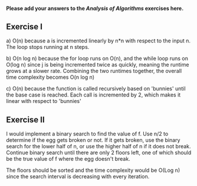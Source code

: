 #### Please add your answers to the ***Analysis of  Algorithms*** exercises here.

## Exercise I

a)
O(n) because a is incremented linearly by n*n with respect to the input n. The loop stops running at n steps.

b)
O(n log n) because the for loop runs on O(n), and the while loop runs on O(log n) since j is being incremented twice as quickly, meaning the runtime grows at a slower rate. Combining the two runtimes together, the overall time complexity becomes O(n log n)

c)
O(n) because the function is called recursively based on 'bunnies' until the base case is reached. Each call is incremented by 2, which makes it linear with respect to 'bunnies'


## Exercise II

I would implement a binary search to find the value of f. Use n/2 to determine if the egg gets broken or not. If it gets broken, use the binary search for the lower half of n, or use the higher half of n if it does not break. Continue binary search until there are only 2 floors left, one of which should be the true value of f where the egg doesn't break.  

The floors should be sorted and the time complexity would be O(Log n) since the search interval is decreasing with every iteration.